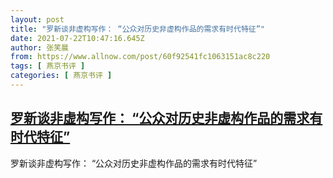 ```yaml
---
layout: post
title: "罗新谈非虚构写作： “公众对历史非虚构作品的需求有时代特征”"
date: 2021-07-22T10:47:16.645Z
author: 张笑晨
from: https://www.allnow.com/post/60f92541fc1063151ac8c220
tags: [ 燕京书评 ]
categories: [ 燕京书评 ]
---
```

<!--NaN-->
[罗新谈非虚构写作： “公众对历史非虚构作品的需求有时代特征”](https://www.allnow.com/post/60f92541fc1063151ac8c220)
------

<div>
罗新谈非虚构写作： “公众对历史非虚构作品的需求有时代特征”
</div>
